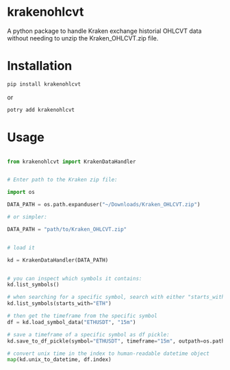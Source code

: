 # krakenohlcvt

A python package to handle Kraken exchange historial OHLCVT data without needing to unzip the Kraken_OHLCVT.zip file.

# Installation

```bash
pip install krakenohlcvt
```

or

```bash
potry add krakenohlcvt
```

# Usage

```python

from krakenohlcvt import KrakenDataHandler


# Enter path to the Kraken zip file:

import os

DATA_PATH = os.path.expanduser("~/Downloads/Kraken_OHLCVT.zip")

# or simpler:

DATA_PATH = "path/to/Kraken_OHLCVT.zip"


# load it

kd = KrakenDataHandler(DATA_PATH)


# you can inspect which symbols it contains:
kd.list_symbols()

# when searching for a specific symbol, search with either "starts_with=" or "contains="
kd.list_symbols(starts_with="ETH")

# then get the timeframe from the specific symbol
df = kd.load_symbol_data("ETHUSDT", "15m")

# save a timeframe of a specific symbol as df pickle:
kd.save_to_df_pickle(symbol="ETHUSDT", timeframe="15m", outpath=os.path.expanduser("~/projects/python/LotusBot/src/backtester/ETHUSDT_15m.csv"), dropna_rows=True)

# convert unix time in the index to human-readable datetime object
map(kd.unix_to_datetime, df.index)

```

